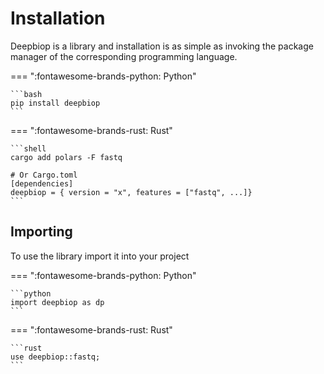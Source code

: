 # Installation

Deepbiop is a library and installation is as simple as invoking the package manager of the corresponding programming language.

=== ":fontawesome-brands-python: Python"

    ```bash
    pip install deepbiop
    ```

=== ":fontawesome-brands-rust: Rust"

    ```shell
    cargo add polars -F fastq

    # Or Cargo.toml
    [dependencies]
    deepbiop = { version = "x", features = ["fastq", ...]}
    ```

## Importing

To use the library import it into your project

=== ":fontawesome-brands-python: Python"

    ```python
    import deepbiop as dp
    ```

=== ":fontawesome-brands-rust: Rust"

    ```rust
    use deepbiop::fastq;
    ```
